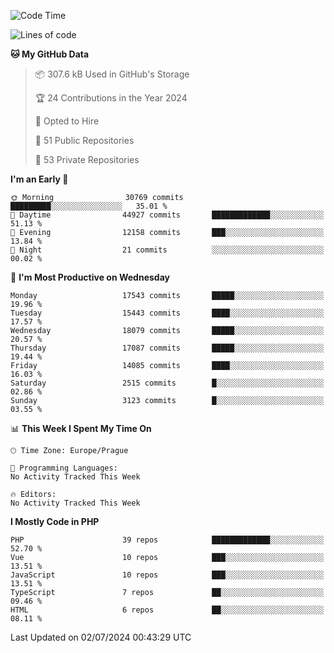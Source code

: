<!--START_SECTION:waka-->
![Code Time](http://img.shields.io/badge/Code%20Time-1%2C583%20hrs%2058%20mins-blue)

![Lines of code](https://img.shields.io/badge/From%20Hello%20World%20I%27ve%20Written-27.8%20million%20lines%20of%20code-blue)

**🐱 My GitHub Data** 

> 📦 307.6 kB Used in GitHub's Storage 
 > 
> 🏆 24 Contributions in the Year 2024
 > 
> 💼 Opted to Hire
 > 
> 📜 51 Public Repositories 
 > 
> 🔑 53 Private Repositories 
 > 
**I'm an Early 🐤** 

```text
🌞 Morning                30769 commits       █████████░░░░░░░░░░░░░░░░   35.01 % 
🌆 Daytime                44927 commits       █████████████░░░░░░░░░░░░   51.13 % 
🌃 Evening                12158 commits       ███░░░░░░░░░░░░░░░░░░░░░░   13.84 % 
🌙 Night                  21 commits          ░░░░░░░░░░░░░░░░░░░░░░░░░   00.02 % 
```
📅 **I'm Most Productive on Wednesday** 

```text
Monday                   17543 commits       █████░░░░░░░░░░░░░░░░░░░░   19.96 % 
Tuesday                  15443 commits       ████░░░░░░░░░░░░░░░░░░░░░   17.57 % 
Wednesday                18079 commits       █████░░░░░░░░░░░░░░░░░░░░   20.57 % 
Thursday                 17087 commits       █████░░░░░░░░░░░░░░░░░░░░   19.44 % 
Friday                   14085 commits       ████░░░░░░░░░░░░░░░░░░░░░   16.03 % 
Saturday                 2515 commits        █░░░░░░░░░░░░░░░░░░░░░░░░   02.86 % 
Sunday                   3123 commits        █░░░░░░░░░░░░░░░░░░░░░░░░   03.55 % 
```


📊 **This Week I Spent My Time On** 

```text
🕑︎ Time Zone: Europe/Prague

💬 Programming Languages: 
No Activity Tracked This Week

🔥 Editors: 
No Activity Tracked This Week
```

**I Mostly Code in PHP** 

```text
PHP                      39 repos            █████████████░░░░░░░░░░░░   52.70 % 
Vue                      10 repos            ███░░░░░░░░░░░░░░░░░░░░░░   13.51 % 
JavaScript               10 repos            ███░░░░░░░░░░░░░░░░░░░░░░   13.51 % 
TypeScript               7 repos             ██░░░░░░░░░░░░░░░░░░░░░░░   09.46 % 
HTML                     6 repos             ██░░░░░░░░░░░░░░░░░░░░░░░   08.11 % 
```




 Last Updated on 02/07/2024 00:43:29 UTC
<!--END_SECTION:waka-->
<!--
**AlexKratky/AlexKratky** is a ✨ _special_ ✨ repository because its `README.md` (this file) appears on your GitHub profile.

Here are some ideas to get you started:

- 🔭 I’m currently working on ...
- 🌱 I’m currently learning ...
- 👯 I’m looking to collaborate on ...
- 🤔 I’m looking for help with ...
- 💬 Ask me about ...
- 📫 How to reach me: ...
- 😄 Pronouns: ...
- ⚡ Fun fact: ...
-->
